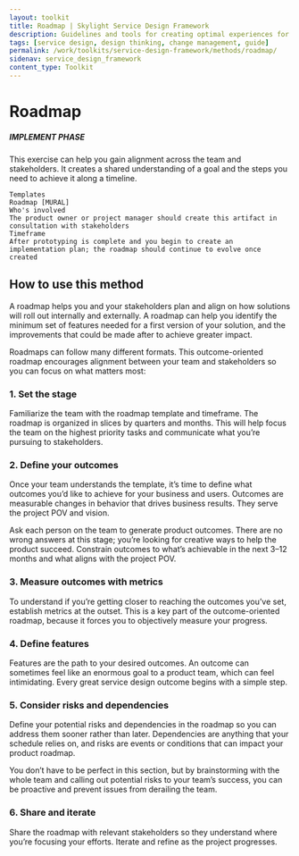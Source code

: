 ```yaml
---
layout: toolkit
title: Roadmap | Skylight Service Design Framework
description: Guidelines and tools for creating optimal experiences for both users and your organization.
tags: [service design, design thinking, change management, guide]
permalink: /work/toolkits/service-design-framework/methods/roadmap/
sidenav: service_design_framework
content_type: Toolkit
---
```


# Roadmap

##### IMPLEMENT PHASE

This exercise can help you gain alignment across the team and stakeholders. It creates a shared understanding of a goal and the steps you need to achieve it along a timeline.


```
Templates
Roadmap [MURAL]
Who's involved
The product owner or project manager should create this artifact in consultation with stakeholders
Timeframe
After prototyping is complete and you begin to create an implementation plan; the roadmap should continue to evolve once created
```


## How to use this method

A roadmap helps you and your stakeholders plan and align on how solutions will roll out internally and externally. A roadmap can help you identify the minimum set of features needed for a first version of your solution, and the improvements that could be made after to achieve greater impact.

Roadmaps can follow many different formats. This outcome-oriented roadmap encourages alignment between your team and stakeholders so you can focus on what matters most:

### 1. Set the stage

Familiarize the team with the roadmap template and timeframe. The roadmap is organized in slices by quarters and months. This will help focus the team on the highest priority tasks and communicate what you’re pursuing to stakeholders.

### 2. Define your outcomes

Once your team understands the template, it’s time to define what outcomes you’d like to achieve for your business and users. Outcomes are measurable changes in behavior that drives business results. They serve the project POV and vision.

Ask each person on the team to generate product outcomes. There are no wrong answers at this stage; you’re looking for creative ways to help the product succeed. Constrain outcomes to what’s achievable in the next 3–12 months and what aligns with the project POV.

### 3. Measure outcomes with metrics

To understand if you’re getting closer to reaching the outcomes you’ve set, establish metrics at the outset. This is a key part of the outcome-oriented roadmap, because it forces you to objectively measure your progress.

### 4. Define features

Features are the path to your desired outcomes. An outcome can sometimes feel like an enormous goal to a product team, which can feel intimidating. Every great service design outcome begins with a simple step.

### 5. Consider risks and dependencies

Define your potential risks and dependencies in the roadmap so you can address them sooner rather than later. Dependencies are anything that your schedule relies on, and risks are events or conditions that can impact your product roadmap.

You don’t have to be perfect in this section, but by brainstorming with the whole team and calling out potential risks to your team’s success, you can be proactive and prevent issues from derailing the team.

### 6. Share and iterate

Share the roadmap with relevant stakeholders so they understand where you’re focusing your efforts. Iterate and refine as the project progresses.
